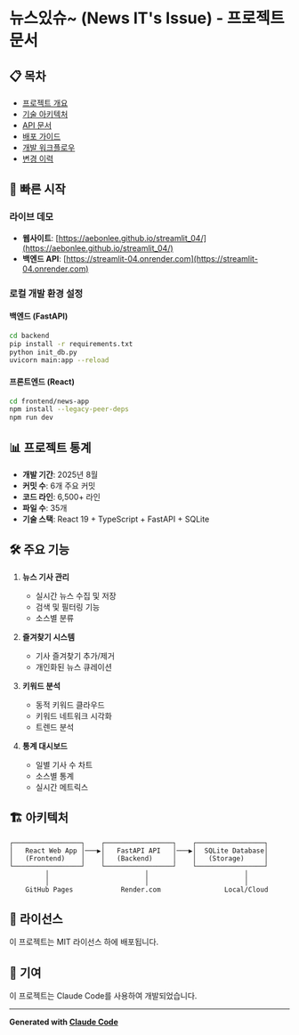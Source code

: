 # 뉴스있슈~ (News IT's Issue) - 프로젝트 문서

## 📋 목차

- [프로젝트 개요](./PROJECT_OVERVIEW.md)
- [기술 아키텍처](./TECHNICAL_ARCHITECTURE.md)  
- [API 문서](./api/API_DOCUMENTATION.md)
- [배포 가이드](./deployment/DEPLOYMENT_GUIDE.md)
- [개발 워크플로우](./development/DEVELOPMENT_WORKFLOW.md)
- [변경 이력](./CHANGELOG.md)

## 🚀 빠른 시작

### 라이브 데모
- **웹사이트**: [https://aebonlee.github.io/streamlit_04/](https://aebonlee.github.io/streamlit_04/)
- **백엔드 API**: [https://streamlit-04.onrender.com](https://streamlit-04.onrender.com)

### 로컬 개발 환경 설정

#### 백엔드 (FastAPI)
```bash
cd backend
pip install -r requirements.txt
python init_db.py
uvicorn main:app --reload
```

#### 프론트엔드 (React)
```bash
cd frontend/news-app
npm install --legacy-peer-deps
npm run dev
```

## 📊 프로젝트 통계

- **개발 기간**: 2025년 8월
- **커밋 수**: 6개 주요 커밋
- **코드 라인**: 6,500+ 라인
- **파일 수**: 35개
- **기술 스택**: React 19 + TypeScript + FastAPI + SQLite

## 🛠️ 주요 기능

1. **뉴스 기사 관리**
   - 실시간 뉴스 수집 및 저장
   - 검색 및 필터링 기능
   - 소스별 분류

2. **즐겨찾기 시스템**
   - 기사 즐겨찾기 추가/제거
   - 개인화된 뉴스 큐레이션

3. **키워드 분석**
   - 동적 키워드 클라우드
   - 키워드 네트워크 시각화
   - 트렌드 분석

4. **통계 대시보드**
   - 일별 기사 수 차트
   - 소스별 통계
   - 실시간 메트릭스

## 🏗️ 아키텍처

```
┌─────────────────┐    ┌─────────────────┐    ┌─────────────────┐
│   React Web App │───▶│   FastAPI API   │───▶│  SQLite Database│
│   (Frontend)    │    │   (Backend)     │    │   (Storage)     │
└─────────────────┘    └─────────────────┘    └─────────────────┘
         │                        │                        │
         │                        │                        │
    GitHub Pages            Render.com                Local/Cloud
```

## 📝 라이선스

이 프로젝트는 MIT 라이선스 하에 배포됩니다.

## 🤝 기여

이 프로젝트는 Claude Code를 사용하여 개발되었습니다.

---

**Generated with [Claude Code](https://claude.ai/code)**